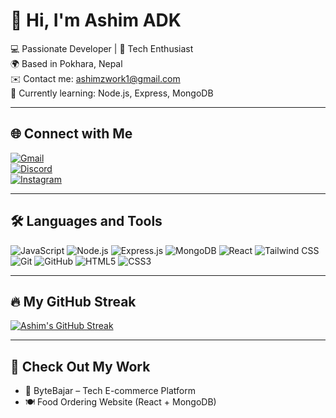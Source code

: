 # 👋 Hi, I'm Ashim ADK

💻 Passionate Developer | 🚀 Tech Enthusiast  
🌍 Based in Pokhara, Nepal  
✉️ Contact me: [ashimzwork1@gmail.com](mailto:ashimzwork1@gmail.com)  
🧠 Currently learning: Node.js, Express, MongoDB

---

## 🌐 Connect with Me
[![Gmail](https://img.shields.io/badge/Gmail-D14836?style=for-the-badge&logo=gmail&logoColor=white)](mailto:ashimzwork1@gmail.com)  
[![Discord](https://img.shields.io/badge/Discord-5865F2?style=for-the-badge&logo=discord&logoColor=white)](https://discord.gg/nQsUvy9D)  
[![Instagram](https://img.shields.io/badge/Instagram-E4405F?style=for-the-badge&logo=instagram&logoColor=white)](https://www.instagram.com/adk.ashim/)

---

## 🛠️ Languages and Tools
![JavaScript](https://img.shields.io/badge/JavaScript-F7DF1E?style=flat&logo=javascript&logoColor=black)
![Node.js](https://img.shields.io/badge/Node.js-339933?style=flat&logo=node.js&logoColor=white)
![Express.js](https://img.shields.io/badge/Express.js-000000?style=flat&logo=express&logoColor=white)
![MongoDB](https://img.shields.io/badge/MongoDB-4EA94B?style=flat&logo=mongodb&logoColor=white)
![React](https://img.shields.io/badge/React-20232A?style=flat&logo=react&logoColor=61DAFB)
![Tailwind CSS](https://img.shields.io/badge/Tailwind_CSS-38B2AC?style=flat&logo=tailwind-css&logoColor=white)
![Git](https://img.shields.io/badge/Git-F05032?style=flat&logo=git&logoColor=white)
![GitHub](https://img.shields.io/badge/GitHub-100000?style=flat&logo=github&logoColor=white)
![HTML5](https://img.shields.io/badge/HTML5-E34F26?style=flat&logo=html5&logoColor=white)
![CSS3](https://img.shields.io/badge/CSS3-1572B6?style=flat&logo=css3&logoColor=white)

---

## 🔥 My GitHub Streak
[![Ashim's GitHub Streak](https://streak-stats.demolab.com?user=AshimADK&theme=radical&border_radius=5)](https://git.io/streak-stats)

---

## 🍃 Check Out My Work
- 🛒 ByteBajar – Tech E-commerce Platform  
- 🍽️ Food Ordering Website (React + MongoDB)

